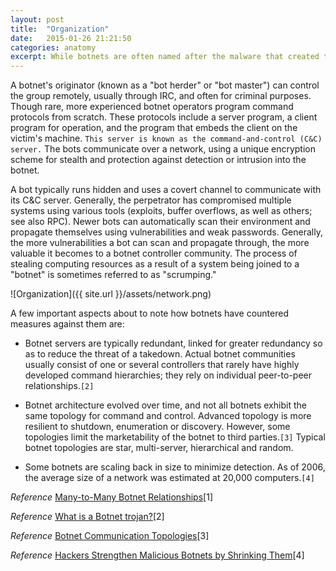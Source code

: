 ```yaml
---
layout: post
title:  "Organization"
date:   2015-01-26 21:21:50
categories: anatomy
excerpt: While botnets are often named after the malware that created them, multiple botnets typically use the same malware, but are operated by different entities.[1]
---
```


A botnet's originator (known as a "bot herder" or "bot master") can control the group remotely, usually through IRC, and often for criminal purposes. Though rare, more experienced botnet operators program command protocols from scratch. These protocols include a server program, a client program for operation, and the program that embeds the client on the victim's machine.  `This server is known as the command-and-control (C&C) server.` The bots communicate over a network, using a unique encryption scheme for stealth and protection against detection or intrusion into the botnet.

A bot typically runs hidden and uses a covert channel to communicate with its C&C server. Generally, the perpetrator has compromised multiple systems using various tools (exploits, buffer overflows, as well as others; see also RPC). Newer bots can automatically scan their environment and propagate themselves using vulnerabilities and weak passwords. Generally, the more vulnerabilities a bot can scan and propagate through, the more valuable it becomes to a botnet controller community. The process of stealing computing resources as a result of a system being joined to a "botnet" is sometimes referred to as "scrumping."

![Organization]({{ site.url }}/assets/network.png)

A few important aspects about to note how botnets have countered measures against them are:  

* Botnet servers are typically redundant, linked for greater redundancy so as to reduce the threat of a takedown. Actual botnet communities usually consist of one or several controllers that rarely have highly developed command hierarchies; they rely on individual peer-to-peer relationships.`[2]`

* Botnet architecture evolved over time, and not all botnets exhibit the same topology for command and control. Advanced topology is more resilient to shutdown, enumeration or discovery. However, some topologies limit the marketability of the botnet to third parties.`[3]` Typical botnet topologies are star, multi-server, hierarchical and random.

* Some botnets are scaling back in size to minimize detection. As of 2006, the average size of a network was estimated at 20,000 computers.`[4]`



*Reference* [Many-to-Many Botnet Relationships](https://www.damballa.com/downloads/d_pubs/WP%20Many-to-Many%20Botnet%20Relationships%20%282009-05-21%29.pdf)[1]

*Reference* [What is a Botnet trojan?](http://www.dslreports.com/faq/14158)[2]

*Reference* [Botnet Communication Topologies](https://www.damballa.com/downloads/r_pubs/WP%20Botnet%20Communications%20Primer%20%282009-06-04%29.pdf)[3]

*Reference* [Hackers Strengthen Malicious Botnets by Shrinking Them](http://www.computer.org/csdl/mags/co/2006/04/r4017.pdf)[4]